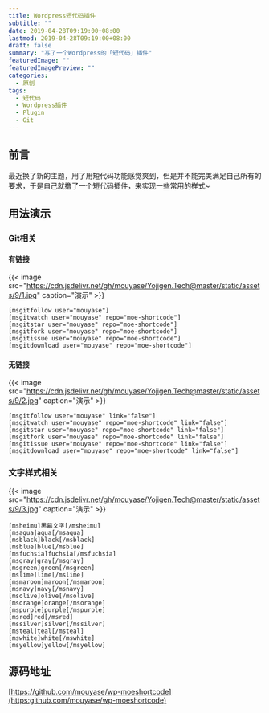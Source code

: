 ```yaml
---
title: Wordpress短代码插件
subtitle: ""
date: 2019-04-28T09:19:00+08:00
lastmod: 2019-04-28T09:19:00+08:00
draft: false
summary: "写了一个Wordpress的「短代码」插件"
featuredImage: ""
featuredImagePreview: ""
categories: 
  - 原创
tags: 
  - 短代码
  - Wordpress插件
  - Plugin
  - Git
---
```



## 前言

最近换了新的主题，用了用短代码功能感觉爽到，但是并不能完美满足自己所有的要求，于是自己就撸了一个短代码插件，来实现一些常用的样式~

## 用法演示

### Git相关

#### 有链接

{{< image src="https://cdn.jsdelivr.net/gh/mouyase/Yojigen.Tech@master/static/assets/9/1.jpg" caption="演示" >}}

```
[msgitfollow user="mouyase"]
[msgitwatch user="mouyase" repo="moe-shortcode"]
[msgitstar user="mouyase" repo="moe-shortcode"]
[msgitfork user="mouyase" repo="moe-shortcode"]
[msgitissue user="mouyase" repo="moe-shortcode"]
[msgitdownload user="mouyase" repo="moe-shortcode"]
```

#### 无链接

{{< image src="https://cdn.jsdelivr.net/gh/mouyase/Yojigen.Tech@master/static/assets/9/2.jpg" caption="演示" >}}

```
[msgitfollow user="mouyase" link="false"]
[msgitwatch user="mouyase" repo="moe-shortcode" link="false"]
[msgitstar user="mouyase" repo="moe-shortcode" link="false"]
[msgitfork user="mouyase" repo="moe-shortcode" link="false"]
[msgitissue user="mouyase" repo="moe-shortcode" link="false"]
[msgitdownload user="mouyase" repo="moe-shortcode" link="false"]
```

### 文字样式相关

{{< image src="https://cdn.jsdelivr.net/gh/mouyase/Yojigen.Tech@master/static/assets/9/3.jpg" caption="演示" >}}

```
[msheimu]黑幕文字[/msheimu]
[msaqua]aqua[/msaqua]
[msblack]black[/msblack]
[msblue]blue[/msblue]
[msfuchsia]fuchsia[/msfuchsia]
[msgray]gray[/msgray]
[msgreen]green[/msgreen]
[mslime]lime[/mslime]
[msmaroon]maroon[/msmaroon]
[msnavy]navy[/msnavy]
[msolive]olive[/msolive]
[msorange]orange[/msorange]
[mspurple]purple[/mspurple]
[msred]red[/msred]
[mssilver]silver[/mssilver]
[msteal]teal[/msteal]
[mswhite]white[/mswhite]
[msyellow]yellow[/msyellow]
```

## 源码地址

[https://github.com/mouyase/wp-moeshortcode](https:github.com/mouyase/wp-moeshortcode)